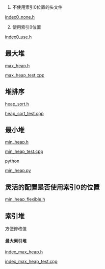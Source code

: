 
1. 不使用索引0位置的头文件

[index0_none.h](/index0_none.h)

2. 使用索引0位置

[index0_use.h](/index0_use.h)

## 最大堆

[max_heap.h](/max_heap.h)

[max_heap_test.cpp](/max_heap_test.cpp)

## 堆排序

[heap_sort.h](/heap_sort.h)

[heap_sort_test.cpp](/heap_sort_test.cpp)

## 最小堆

[min_heap.h](/min_heap.h)

[min_heap_test.cpp](/min_heap_test.cpp)

python

[min_heap.py](/python/min_heap.py)

## 灵活的配置是否使用索引0的位置

[min_heap_flexible.h](/min_heap_flexible.h)


## 索引堆

方便修改值

#### 最大索引堆

[index_max_heap.h](/index_max_heap.h)

[index_max_heap_test.cpp](/index_max_heap_test.cpp)

